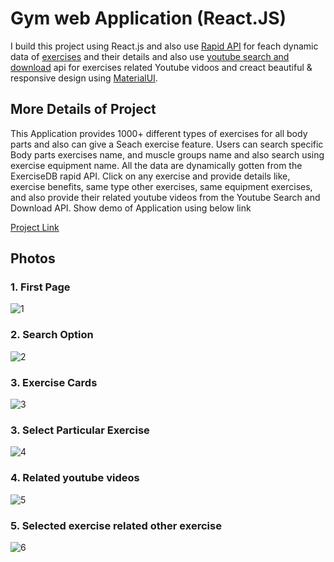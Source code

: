 # Gym web Application (React.JS)

I build this project using React.js and also use [Rapid API](https://rapidapi.com/hub) for feach dynamic data of [exercises](https://rapidapi.com/justin-WFnsXH_t6/api/exercisedb/) and their details and also use [youtube search and download](https://rapidapi.com/h0p3rwe/api/youtube-search-and-download/) api for exercises related Youtube vidoos and creact beautiful & responsive design using [MaterialUI](https://v4.mui.com/).

## More Details of Project

This Application provides 1000+ different types of exercises for all body parts and also can give a Seach exercise feature. Users can search specific Body parts exercises name, and muscle groups name and also search using exercise equipment name. All the data are dynamically gotten from the ExerciseDB rapid API. Click on any exercise and provide details like, exercise benefits, same type other exercises, same equipment exercises, and also provide their related youtube videos from the Youtube Search and Download API. Show demo of Application using below link

[Project Link](https://gym-exercise-app-gp.netlify.app)

## Photos

### 1. First Page
![1](https://user-images.githubusercontent.com/83348870/177192813-9edaa92a-0ce7-467f-b21a-e7a4c8c91dc5.png)

### 2. Search Option
![2](https://user-images.githubusercontent.com/83348870/177193036-df40036e-d845-4d30-8184-8456da20239f.png)

### 3. Exercise Cards
![3](https://user-images.githubusercontent.com/83348870/177193736-046ab21d-9a7a-43e1-8a28-c224df2fa329.png)


### 3. Select Particular Exercise
![4](https://user-images.githubusercontent.com/83348870/177193854-5480e1dd-08bd-4423-b140-2831b90f26c7.png)

### 4. Related youtube videos
![5](https://user-images.githubusercontent.com/83348870/177248829-4f8259eb-0150-4822-8a92-92acd1d8456e.png)


### 5. Selected exercise related other exercise 
![6](https://user-images.githubusercontent.com/83348870/177194524-f958bd40-56ac-4e6e-a770-4ddd6dd01e37.png)



